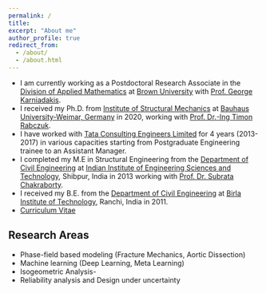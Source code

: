 ```yaml
---
permalink: /
title: 
excerpt: "About me"
author_profile: true
redirect_from: 
  - /about/
  - /about.html
---
```


- I am currently working as a Postdoctoral Research Associate in the [Division of Applied Mathematics](https://www.brown.edu/research/projects/crunch/home) at [Brown University](https://www.brown.edu/) with [Prof. George Karniadakis](https://www.brown.edu/research/projects/crunch/george-karniadakis).
- I received my Ph.D. from [Institute of Structural Mechanics](https://www.uni-weimar.de/en/civil-engineering/institute/ism/) at [Bauhaus University-Weimar, Germany](https://www.uni-weimar.de/en/university/start/) in 2020, working with [Prof. Dr.-Ing Timon Rabczuk](https://www.uni-weimar.de/en/civil-engineering/institute/ism/team/professors/prof-dr-ing-timon-rabczuk/). 
- I have worked with [Tata Consulting Engineers Limited](https://www.tce.co.in/) for 4 years (2013-2017) in various capacities starting from Postgraduate Engineering trainee to an Assistant Manager. 
- I completed my M.E in Structural Engineering from the [Department of Civil Engineering](https://www.iiests.ac.in/IIEST/AcaUnitDetails/CE) at [Indian Institute of Engineering Sciences and Technology](https://www.iiests.ac.in/), Shibpur, India in 2013 working with [Prof. Dr. Subrata Chakraborty](https://www.iiests.ac.in/IIEST/Faculty/civil-schak).
- I received my B.E. from the [Department of Civil Engineering](https://www.bitmesra.ac.in/Show_Department_Section?cid=1&deptid=50) at [Birla Institute of Technology](https://www.bitmesra.ac.in/), Ranchi, India in 2011.
- [Curriculum Vitae](https://somdattagoswami.github.io/files/Resume.pdf)

## Research Areas
- Phase-field based modeling (Fracture Mechanics, Aortic Dissection)
- Machine learning (Deep Learning, Meta Learning)
- Isogeometric Analysis- 
- Reliability analysis and Design under uncertainty
